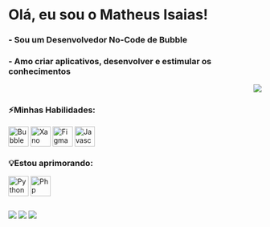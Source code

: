 <h1>Olá, eu sou o Matheus Isaias!</h1>

<h3>- Sou um Desenvolvedor No-Code de Bubble</h3>
<h3>- Amo criar aplicativos, desenvolver e estimular os conhecimentos</h3>


<!--
[![Anurag's GitHub stats](https://github-readme-stats.vercel.app/api?username=MeloIsaiazz&theme=tokyonight&locale=pt-br&include_all_commits=true)](https://github.com/anuraghazra/github-readme-stats)
-->
<div>
<img align="right" src="https://github-readme-stats.vercel.app/api/top-langs/?username=MeloIsaiazz&layout=compact&theme=tokyonight&locale=pt-br"/>
<div>

<div>
  <br>
  <h3>⚡Minhas Habilidades:</h3>
  <img align="center" alt="Bubble" width=40 height=40 src="https://imgs.search.brave.com/lWUPKM_NwP6pradA9po6gKtPG3Pd_3ZCoziEnpGXsw0/rs:fit:860:0:0:0/g:ce/aHR0cHM6Ly9jZG4u/cHJvZC53ZWJzaXRl/LWZpbGVzLmNvbS82/NDc2MDA2OWU5MzA4/NDY0NmM5ZWU0Mjgv/NjQ3NjAwNjllOTMw/ODQ2NDZjOWVmMmVm/X2ljb24tYnViYmxl/LnN2Zw" style="border-radius: 16;">
  <img align="center" alt="Xano" width=40 height=40 src="https://imgs.search.brave.com/MxV7ec3N7i6RiCFnEtn336giJqhG9gCifz3VlevCXag/rs:fit:860:0:0:0/g:ce/aHR0cHM6Ly9jZG4u/YnVpbHRpbi5jb20v/Y2RuLWNnaS9pbWFn/ZS9mPWF1dG8sZml0/PWNvbnRhaW4sdz0y/MDAsaD0yMDAscT0x/MDAvaHR0cHM6Ly9i/dWlsdGluLmNvbS9z/aXRlcy93d3cuYnVp/bHRpbi5jb20vZmls/ZXMvMjAyNC0wMi9s/b2dvLXN5bWJvbC1i/bHVlLnBuZw">
  <img align="center" alt="Figma" width=40 height=40 src="https://cdn.jsdelivr.net/gh/devicons/devicon@latest/icons/figma/figma-original.svg">
  <img align="center" alt="Javascript" width=40 height=40 src="https://cdn.jsdelivr.net/gh/devicons/devicon@latest/icons/javascript/javascript-original.svg">
</div>

<div>
  <h3>💡Estou aprimorando:</h3>
  <img align="center" alt="Python" width=40 height=40 src="https://cdn.jsdelivr.net/gh/devicons/devicon@latest/icons/python/python-original.svg">
  <img align="center" alt="Php" width=40 height=40 src="https://cdn.jsdelivr.net/gh/devicons/devicon@latest/icons/php/php-original.svg">
</div>

##

<div>
  <a href="https://www.instagram.com/_isaiazz025/" target="_blank"><img src="https://img.shields.io/badge/Instagram-E4405F?style=for-the-badge&logo=instagram&logoColor=white"></a>
  <a href="https://www.linkedin.com/in/matheus-isaias-a71b14285/" target="_blank"><img src="https://img.shields.io/badge/LinkedIn-0077B5?style=for-the-badge&logo=linkedin&logoColor=white"></a>
  <a href="mailto:matheusisaias065@gmail.com" target="_blank"><img src="https://img.shields.io/badge/Gmail-D14836?style=for-the-badge&logo=gmail&logoColor=white"></a>
</div>
